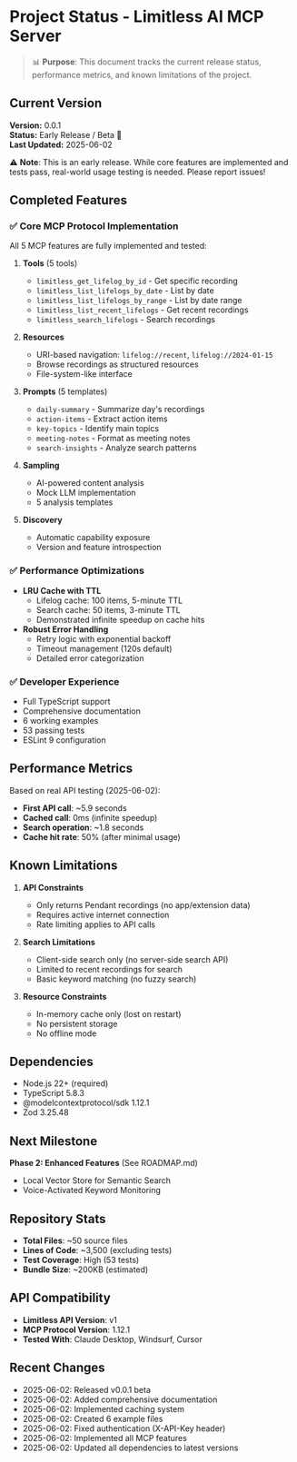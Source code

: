 # Project Status - Limitless AI MCP Server

> 📊 **Purpose**: This document tracks the current release status, performance metrics, and known limitations of the project.

## Current Version

**Version:** 0.0.1  
**Status:** Early Release / Beta 🚧  
**Last Updated:** 2025-06-02

⚠️ **Note**: This is an early release. While core features are implemented and tests pass, real-world usage testing is needed. Please report issues!

## Completed Features

### ✅ Core MCP Protocol Implementation

All 5 MCP features are fully implemented and tested:

1. **Tools** (5 tools)

   - `limitless_get_lifelog_by_id` - Get specific recording
   - `limitless_list_lifelogs_by_date` - List by date
   - `limitless_list_lifelogs_by_range` - List by date range
   - `limitless_list_recent_lifelogs` - Get recent recordings
   - `limitless_search_lifelogs` - Search recordings

2. **Resources**

   - URI-based navigation: `lifelog://recent`, `lifelog://2024-01-15`
   - Browse recordings as structured resources
   - File-system-like interface

3. **Prompts** (5 templates)

   - `daily-summary` - Summarize day's recordings
   - `action-items` - Extract action items
   - `key-topics` - Identify main topics
   - `meeting-notes` - Format as meeting notes
   - `search-insights` - Analyze search patterns

4. **Sampling**

   - AI-powered content analysis
   - Mock LLM implementation
   - 5 analysis templates

5. **Discovery**
   - Automatic capability exposure
   - Version and feature introspection

### ✅ Performance Optimizations

- **LRU Cache with TTL**
  - Lifelog cache: 100 items, 5-minute TTL
  - Search cache: 50 items, 3-minute TTL
  - Demonstrated infinite speedup on cache hits
- **Robust Error Handling**
  - Retry logic with exponential backoff
  - Timeout management (120s default)
  - Detailed error categorization

### ✅ Developer Experience

- Full TypeScript support
- Comprehensive documentation
- 6 working examples
- 53 passing tests
- ESLint 9 configuration

## Performance Metrics

Based on real API testing (2025-06-02):

- **First API call**: ~5.9 seconds
- **Cached call**: 0ms (infinite speedup)
- **Search operation**: ~1.8 seconds
- **Cache hit rate**: 50% (after minimal usage)

## Known Limitations

1. **API Constraints**

   - Only returns Pendant recordings (no app/extension data)
   - Requires active internet connection
   - Rate limiting applies to API calls

2. **Search Limitations**

   - Client-side search only (no server-side search API)
   - Limited to recent recordings for search
   - Basic keyword matching (no fuzzy search)

3. **Resource Constraints**
   - In-memory cache only (lost on restart)
   - No persistent storage
   - No offline mode

## Dependencies

- Node.js 22+ (required)
- TypeScript 5.8.3
- @modelcontextprotocol/sdk 1.12.1
- Zod 3.25.48

## Next Milestone

**Phase 2: Enhanced Features** (See ROADMAP.md)

- Local Vector Store for Semantic Search
- Voice-Activated Keyword Monitoring

## Repository Stats

- **Total Files**: ~50 source files
- **Lines of Code**: ~3,500 (excluding tests)
- **Test Coverage**: High (53 tests)
- **Bundle Size**: ~200KB (estimated)

## API Compatibility

- **Limitless API Version**: v1
- **MCP Protocol Version**: 1.12.1
- **Tested With**: Claude Desktop, Windsurf, Cursor

## Recent Changes

- 2025-06-02: Released v0.0.1 beta
- 2025-06-02: Added comprehensive documentation
- 2025-06-02: Implemented caching system
- 2025-06-02: Created 6 example files
- 2025-06-02: Fixed authentication (X-API-Key header)
- 2025-06-02: Implemented all MCP features
- 2025-06-02: Updated all dependencies to latest versions
